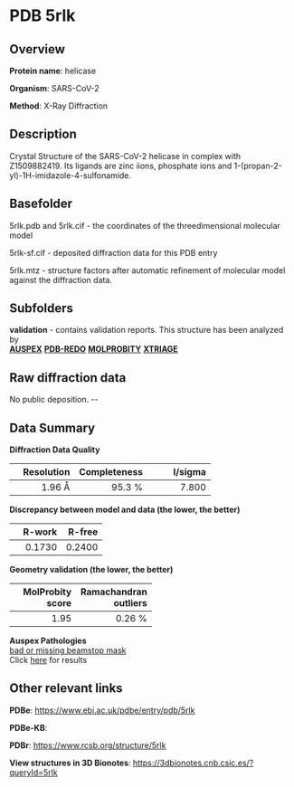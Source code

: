 # PDB 5rlk

## Overview

**Protein name**: helicase

**Organism**: SARS-CoV-2

**Method**: X-Ray Diffraction

## Description

Crystal Structure of the SARS-CoV-2 helicase in complex with Z1509882419. Its ligands are zinc iions, phosphate ions and 1-(propan-2-yl)-1H-imidazole-4-sulfonamide.

## Basefolder

5rlk.pdb and 5rlk.cif - the coordinates of the threedimensional molecular model

5rlk-sf.cif - deposited diffraction data for this PDB entry

5rlk.mtz - structure factors after automatic refinement of molecular model against the diffraction data.

## Subfolders





**validation** - contains validation reports. This structure has been analyzed by <br>[**AUSPEX**](https://github.com/thorn-lab/coronavirus_structural_task_force/tree/master/pdb/helicase/SARS-CoV-2/5rlk/validation/auspex) [**PDB-REDO**](https://github.com/thorn-lab/coronavirus_structural_task_force/tree/master/pdb/helicase/SARS-CoV-2/5rlk/validation/pdb-redo) [**MOLPROBITY**](https://github.com/thorn-lab/coronavirus_structural_task_force/tree/master/pdb/helicase/SARS-CoV-2/5rlk/validation/molprobity) [**XTRIAGE**](https://github.com/thorn-lab/coronavirus_structural_task_force/blob/master/pdb/helicase/SARS-CoV-2/5rlk/validation/Xtriage_output.log)  



## Raw diffraction data

No public deposition. --<br> 

## Data Summary
**Diffraction Data Quality**

|   | Resolution | Completeness| I/sigma |
|---|-------------:|----------------:|--------------:|
|   |1.96 Å|95.3  %|<img width=50/>7.800|

**Discrepancy between model and data (the lower, the better)**

|   | **R-work**| **R-free**   
|---|-------------:|----------------:|           
||  0.1730|  0.2400|

**Geometry validation (the lower, the better)**

|   |**MolProbity<br>score**| **Ramachandran<br>outliers** 
|---|-------------:|----------------:|
||  1.95|  0.26 %|

**Auspex Pathologies**<br> [bad or missing beamstop mask](https://www.auspex.de/pathol/#2)<br>Click [here](https://github.com/thorn-lab/coronavirus_structural_task_force/blob/master/pdb/helicase/SARS-CoV-2/5rlk/validation/auspex/5rlk_auspex_comments.txt)  for results

 



## Other relevant links 
**PDBe**:  https://www.ebi.ac.uk/pdbe/entry/pdb/5rlk

**PDBe-KB**:  
 
**PDBr**: https://www.rcsb.org/structure/5rlk 

**View structures in 3D Bionotes**: https://3dbionotes.cnb.csic.es/?queryId=5rlk

